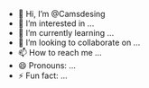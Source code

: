 - 👋 Hi, I’m @Camsdesing
- 👀 I’m interested in ...
- 🌱 I’m currently learning ...
- 💞️ I’m looking to collaborate on ...
- 📫 How to reach me ...
- 😄 Pronouns: ...
- ⚡ Fun fact: ...

<!---
Camsdesing/Camsdesing is a ✨ special ✨ repository because its `README.md` (this file) appears on your GitHub profile.
You can click the Preview link to take a look at your changes.
--->
